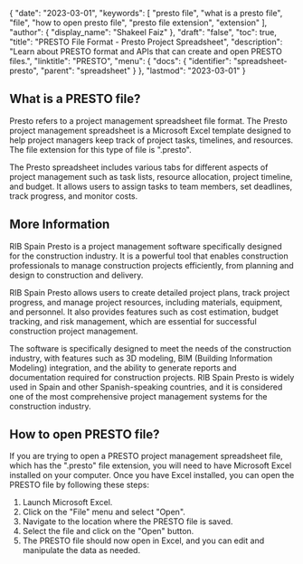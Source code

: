 {
  "date": "2023-03-01",
  "keywords": [
    "presto file",
    "what is a presto file",
    "file",
    "how to open presto file",
    "presto file extension",
    "extension"
  ],
  "author": {
    "display_name": "Shakeel Faiz"
  },
  "draft": "false",
  "toc": true,
  "title": "PRESTO File Format - Presto Project Spreadsheet",
  "description": "Learn about PRESTO format and APIs that can create and open PRESTO files.",
  "linktitle": "PRESTO",
  "menu": {
    "docs": {
      "identifier": "spreadsheet-presto",
      "parent": "spreadsheet"
    }
  },
  "lastmod": "2023-03-01"
}

## What is a PRESTO file?

Presto refers to a project management spreadsheet file format. The Presto project management spreadsheet is a Microsoft Excel template designed to help project managers keep track of project tasks, timelines, and resources. The file extension for this type of file is ".presto".

The Presto spreadsheet includes various tabs for different aspects of project management such as task lists, resource allocation, project timeline, and budget. It allows users to assign tasks to team members, set deadlines, track progress, and monitor costs.

## More Information

RIB Spain Presto is a project management software specifically designed for the construction industry. It is a powerful tool that enables construction professionals to manage construction projects efficiently, from planning and design to construction and delivery.

RIB Spain Presto allows users to create detailed project plans, track project progress, and manage project resources, including materials, equipment, and personnel. It also provides features such as cost estimation, budget tracking, and risk management, which are essential for successful construction project management.

The software is specifically designed to meet the needs of the construction industry, with features such as 3D modeling, BIM (Building Information Modeling) integration, and the ability to generate reports and documentation required for construction projects. RIB Spain Presto is widely used in Spain and other Spanish-speaking countries, and it is considered one of the most comprehensive project management systems for the construction industry.

## How to open PRESTO file?

If you are trying to open a PRESTO project management spreadsheet file, which has the ".presto" file extension, you will need to have Microsoft Excel installed on your computer. Once you have Excel installed, you can open the PRESTO file by following these steps:

1. Launch Microsoft Excel.
2. Click on the "File" menu and select "Open".
3. Navigate to the location where the PRESTO file is saved.
4. Select the file and click on the "Open" button.
5. The PRESTO file should now open in Excel, and you can edit and manipulate the data as needed.
